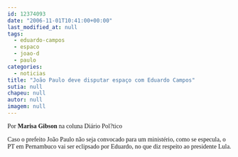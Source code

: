 ```yaml
---
id: 12374093
date: "2006-11-01T10:41:00+00:00"
last_modified_at: null
tags:
  - eduardo-campos
  - espaco
  - joao-d
  - paulo
categories:
  - noticias
title: "João Paulo deve disputar espaço com Eduardo Campos"
sutia: null
chapeu: null
autor: null
imagem: null
---
```

<p><P><FONT face=Verdana>Por <STRONG>Marisa Gibson</STRONG> na coluna Diário Pol?tico</FONT></P></p>
<p><P><FONT face=Verdana>Caso o prefeito João Paulo não seja convocado para um ministério, como se especula, o PT em Pernambuco vai ser eclipsado por Eduardo, no que diz respeito ao presidente Lula.</FONT> </P> </p>
